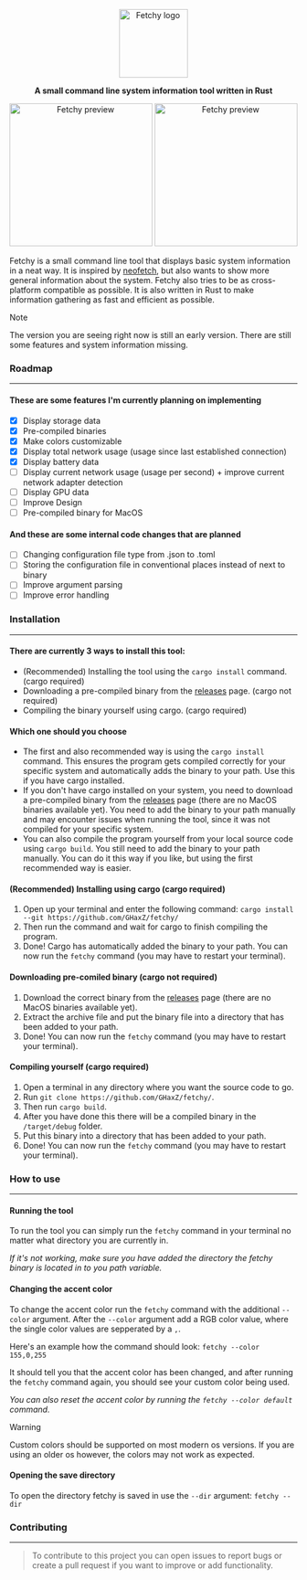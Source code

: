 <dl>
  <p align="center"><img height="120" src="https://github.com/GHaxZ/fetchy/blob/master/imgs/logo.png" alt="Fetchy logo"></p>
  <p align="center"><b>A small command line system information tool written in Rust</b></p>
  
  <div align="center">
    <img height="250" src="https://github.com/GHaxZ/fetchy/blob/master/imgs/preview.png" alt="Fetchy preview">
    <img height="250" src="https://github.com/GHaxZ/fetchy/blob/master/imgs/preview2.png" alt="Fetchy preview">
  </div>
</dl>

Fetchy is a small command line tool that displays basic system information in a neat way.
It is inspired by <a href="https://github.com/dylanaraps/neofetch">neofetch</a>, but also wants to show more general information about the system. 
Fetchy also tries to be as cross-platform compatible as possible.
It is also written in Rust to make information gathering as fast and efficient as possible.


> [!NOTE]
> The version you are seeing right now is still an early version. There are still some features and system information missing.

### Roadmap
---
#### These are some features I'm currently planning on implementing

- [x] Display storage data
- [x] Pre-compiled binaries
- [x] Make colors customizable
- [x] Display total network usage (usage since last established connection)
- [x] Display battery data
- [ ] Display current network usage (usage per second) + improve current network adapter detection
- [ ] Display GPU data
- [ ] Improve Design
- [ ] Pre-compiled binary for MacOS

#### And these are some internal code changes that are planned

- [ ] Changing configuration file type from .json to .toml
- [ ] Storing the configuration file in conventional places instead of next to binary
- [ ] Improve argument parsing
- [ ] Improve error handling

### Installation
---
#### There are currently 3 ways to install this tool:
- (Recommended) Installing the tool using the `cargo install` command. (cargo required)
- Downloading a pre-compiled binary from the [releases](https://github.com/GHaxZ/fetchy/releases) page. (cargo not required)
- Compiling the binary yourself using cargo. (cargo required)

#### Which one should you choose
- The first and also recommended way is using the `cargo install` command. This ensures the program gets compiled correctly for your specific system and automatically adds the binary to your path. Use this if you have cargo installed.
- If you don't have cargo installed on your system, you need to download a pre-compiled binary from the [releases](https://github.com/GHaxZ/fetchy/releases) page (there are no MacOS binaries available yet). You need to add the binary to your path manually and may encounter issues when running the tool, since it was not compiled for your specific system.
- You can also compile the program yourself from your local source code using `cargo build`. You still need to add the binary to your path manually. You can do it this way if you like, but using the first recommended way is easier.

#### (Recommended) Installing using cargo (cargo required)
1. Open up your terminal and enter the following command: `cargo install --git https://github.com/GHaxZ/fetchy/`
2. Then run the command and wait for cargo to finish compiling the program.
3. Done! Cargo has automatically added the binary to your path. You can now run the `fetchy` command (you may have to restart your terminal).

#### Downloading pre-comiled binary (cargo not required)
1. Download the correct binary from the [releases](https://github.com/GHaxZ/fetchy/releases) page (there are no MacOS binaries available yet).
2. Extract the archive file and put the binary file into a directory that has been added to your path.
3. Done! You can now run the `fetchy` command (you may have to restart your terminal).

#### Compiling yourself (cargo required)
1. Open a terminal in any directory where you want the source code to go.
2. Run `git clone https://github.com/GHaxZ/fetchy/`.
3. Then run `cargo build`.
4. After you have done this there will be a compiled binary in the `/target/debug` folder.
5. Put this binary into a directory that has been added to your path.
6. Done! You can now run the `fetchy` command (you may have to restart your terminal).


### How to use
---
#### Running the tool
To run the tool you can simply run the `fetchy` command in your terminal no matter what directory you are currently in.

_If it's not working, make sure you have added the directory the fetchy binary is located in to you path variable._



#### Changing the accent color
To change the accent color run the `fetchy` command with the additional `--color` argument. After the `--color` argument add a RGB color value, where the single color values are sepperated by a `,`.

Here's an example how the command should look: `fetchy --color 155,0,255`

It should tell you that the accent color has been changed, and after running the `fetchy` command again, you should see your custom color being used.

_You can also reset the accent color by running the `fetchy --color default` command._

> [!WARNING]
> Custom colors should be supported on most modern os versions. If you are using an older os however, the colors may not work as expected.

#### Opening the save directory
To open the directory fetchy is saved in use the `--dir` argument: `fetchy --dir`



### Contributing
---
> To contribute to this project you can open issues to report bugs or create a pull request if you want to improve or add functionality.

